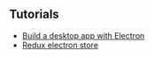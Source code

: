 ## Tutorials

* [Build a desktop app with Electron](https://medium.com/developers-writing/building-a-desktop-application-with-electron-204203eeb658)
* [Redux electron store](https://github.com/samiskin/redux-electron-store)
<!--stackedit_data:
eyJoaXN0b3J5IjpbLTQ1MTY2MzAxM119
-->